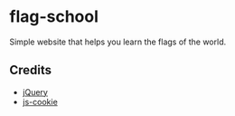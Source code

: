 # flag-school

Simple website that helps you learn the flags of the world.

## Credits

* [jQuery](http://jquery.com)
* [js-cookie](https://github.com/js-cookie/js-cookie)
